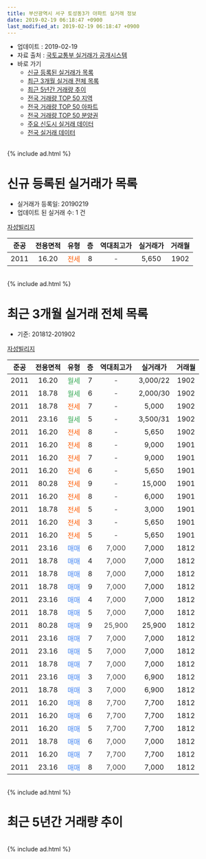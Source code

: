 ```yaml
---
title: 부산광역시 서구 토성동3가 아파트 실거래 정보
date: 2019-02-19 06:18:47 +0900
last_modified_at: 2019-02-19 06:18:47 +0900
---
```


* 업데이트 : 2019-02-19
* 자료 출처 : [국토교통부 실거래가 공개시스템](http://rt.molit.go.kr)
* 바로 가기
    * [신규 등록된 실거래가 목록](#신규-등록된-실거래가-목록)
    * [최근 3개월 실거래 전체 목록](#최근-3개월-실거래-전체-목록)
    * [최근 5년간 거래량 추이](#최근-5년간-거래량-추이)
    * [전국 거래량 TOP 50 지역](https://inasie.github.io/apt-trade-info/최근-3개월-전국에서-가장-거래가-많이-발생한-지역)
    * [전국 거래량 TOP 50 아파트](https://inasie.github.io/apt-trade-info/최근-3개월-전국에서-가장-거래가-많이-발생한-아파트)
    * [전국 거래량 TOP 50 분양권](https://inasie.github.io/apt-trade-info/최근-3개월-전국에서-가장-거래가-많이-발생한-분양권)
    * [주요 신도시 실거래 데이터](https://inasie.github.io/apt-trade-info/주요-신도시)
    * [전국 실거래 데이터](https://inasie.github.io/apt-trade-info/전국)
<br>
{% include ad.html %}
<br>

# 신규 등록된 실거래가 목록
* 실거래가 등록일: 20190219
* 업데이트 된 실거래 수: 1 건


[자성빌리지](https://search.naver.com/search.naver?query=%EB%B6%80%EC%82%B0%EA%B4%91%EC%97%AD%EC%8B%9C+%EC%84%9C%EA%B5%AC+%ED%86%A0%EC%84%B1%EB%8F%993%EA%B0%80+%EC%9E%90%EC%84%B1%EB%B9%8C%EB%A6%AC%EC%A7%80)

|준공|전용면적|유형|층|역대최고가|실거래가|거래월|
|:---:|:---:|:---:|:---:|:---:|:---:|:---:|
|2011|16.20|<span style="color:#ff5a00">전세</span>|8|<span style="color:#444444">-</span>|5,650|1902|


<br>
{% include ad.html %}
<br>

# 최근 3개월 실거래 전체 목록
* 기준: 201812-201902


[자성빌리지](https://search.naver.com/search.naver?query=%EB%B6%80%EC%82%B0%EA%B4%91%EC%97%AD%EC%8B%9C+%EC%84%9C%EA%B5%AC+%ED%86%A0%EC%84%B1%EB%8F%993%EA%B0%80+%EC%9E%90%EC%84%B1%EB%B9%8C%EB%A6%AC%EC%A7%80)

|준공|전용면적|유형|층|역대최고가|실거래가|거래월|
|:---:|:---:|:---:|:---:|:---:|:---:|:---:|
|2011|16.20|<span style="color:#34a853">월세</span>|7|<span style="color:#444444">-</span>|3,000/22|1902|
|2011|18.78|<span style="color:#34a853">월세</span>|6|<span style="color:#444444">-</span>|2,000/30|1902|
|2011|18.78|<span style="color:#ff5a00">전세</span>|7|<span style="color:#444444">-</span>|5,000|1902|
|2011|23.16|<span style="color:#34a853">월세</span>|5|<span style="color:#444444">-</span>|3,500/31|1902|
|2011|16.20|<span style="color:#ff5a00">전세</span>|8|<span style="color:#444444">-</span>|5,650|1902|
|2011|16.20|<span style="color:#ff5a00">전세</span>|8|<span style="color:#444444">-</span>|9,000|1901|
|2011|16.20|<span style="color:#ff5a00">전세</span>|7|<span style="color:#444444">-</span>|9,000|1901|
|2011|16.20|<span style="color:#ff5a00">전세</span>|6|<span style="color:#444444">-</span>|5,650|1901|
|2011|80.28|<span style="color:#ff5a00">전세</span>|9|<span style="color:#444444">-</span>|15,000|1901|
|2011|16.20|<span style="color:#ff5a00">전세</span>|8|<span style="color:#444444">-</span>|6,000|1901|
|2011|18.78|<span style="color:#ff5a00">전세</span>|5|<span style="color:#444444">-</span>|3,000|1901|
|2011|16.20|<span style="color:#ff5a00">전세</span>|3|<span style="color:#444444">-</span>|5,650|1901|
|2011|16.20|<span style="color:#ff5a00">전세</span>|5|<span style="color:#444444">-</span>|5,650|1901|
|2011|23.16|<span style="color:#4285f3">매매</span>|6|<span style="color:#444444">7,000</span>|7,000|1812|
|2011|18.78|<span style="color:#4285f3">매매</span>|4|<span style="color:#444444">7,000</span>|7,000|1812|
|2011|18.78|<span style="color:#4285f3">매매</span>|8|<span style="color:#444444">7,000</span>|7,000|1812|
|2011|18.78|<span style="color:#4285f3">매매</span>|9|<span style="color:#444444">7,000</span>|7,000|1812|
|2011|23.16|<span style="color:#4285f3">매매</span>|4|<span style="color:#444444">7,000</span>|7,000|1812|
|2011|18.78|<span style="color:#4285f3">매매</span>|5|<span style="color:#444444">7,000</span>|7,000|1812|
|2011|80.28|<span style="color:#4285f3">매매</span>|9|<span style="color:#444444">25,900</span>|25,900|1812|
|2011|23.16|<span style="color:#4285f3">매매</span>|7|<span style="color:#444444">7,000</span>|7,000|1812|
|2011|23.16|<span style="color:#4285f3">매매</span>|5|<span style="color:#444444">7,000</span>|7,000|1812|
|2011|18.78|<span style="color:#4285f3">매매</span>|7|<span style="color:#444444">7,000</span>|7,000|1812|
|2011|23.16|<span style="color:#4285f3">매매</span>|3|<span style="color:#444444">7,000</span>|6,900|1812|
|2011|18.78|<span style="color:#4285f3">매매</span>|3|<span style="color:#444444">7,000</span>|6,900|1812|
|2011|16.20|<span style="color:#4285f3">매매</span>|8|<span style="color:#444444">7,700</span>|7,700|1812|
|2011|16.20|<span style="color:#4285f3">매매</span>|6|<span style="color:#444444">7,700</span>|7,700|1812|
|2011|16.20|<span style="color:#4285f3">매매</span>|5|<span style="color:#444444">7,700</span>|7,700|1812|
|2011|18.78|<span style="color:#4285f3">매매</span>|6|<span style="color:#444444">7,000</span>|7,000|1812|
|2011|16.20|<span style="color:#4285f3">매매</span>|7|<span style="color:#444444">7,700</span>|7,700|1812|
|2011|23.16|<span style="color:#4285f3">매매</span>|8|<span style="color:#444444">7,000</span>|7,000|1812|


<br>
{% include ad.html %}
<br>

# 최근 5년간 거래량 추이


<div style="width:100%;">
    <canvas id="deal_progress" height="200"></canvas>
</div>

<script>
new Chart(document.getElementById("deal_progress"), {
    type: 'line',
    data: {
        labels: ['201402','201403','201404','201405','201406','201407','201408','201409','201410','201411','201412','201501','201502','201503','201504','201505','201506','201507','201508','201509','201510','201511','201512','201601','201602','201603','201604','201605','201606','201607','201608','201609','201610','201611','201612','201701','201702','201703','201704','201705','201706','201707','201708','201709','201710','201711','201712','201801','201802','201803','201804','201805','201806','201807','201808','201809','201810','201811','201812','201901','201902'],
        datasets: [{
            label: '매매',
            pointRadius: 1,
            data: [0, 0, 0, 0, 0, 1, 0, 1, 0, 0, 1, 0, 0, 2, 1, 1, 1, 0, 1, 2, 1, 0, 0, 1, 1, 0, 1, 0, 1, 1, 2, 1, 0, 1, 0, 0, 0, 0, 0, 0, 0, 0, 0, 0, 0, 0, 0, 0, 0, 1, 0, 0, 0, 0, 0, 1, 1, 1, 18, 0, 0],
            borderColor: "rgba(255, 201, 14, 1)",
            backgroundColor: "rgba(255, 201, 14, 0.5)",
            fill: false,
            lineTension: 0
        },{
            label: '전월세',
            pointRadius: 1,
            data: [4, 1, 1, 0, 0, 1, 0, 0, 0, 1, 0, 4, 2, 2, 0, 0, 1, 0, 0, 0, 2, 1, 2, 1, 2, 0, 0, 1, 0, 0, 1, 0, 1, 0, 0, 1, 0, 0, 0, 1, 0, 2, 0, 1, 0, 0, 0, 4, 2, 1, 4, 0, 0, 1, 1, 0, 0, 1, 0, 8, 5],
            borderColor: "rgba(0, 141, 185, 1)",
            backgroundColor: "rgba(0, 141, 185, 0.5)",
            fill: false,
            lineTension: 0
        }
        ]
    },
    options: {
        responsive: true,
        title: {
            display: false
        },
        tooltips: {
            mode: 'index',
            intersect: false
        },
        hover: {
            mode: 'nearest',
            intersect: true
        },
        scales: {
            xAxes: [{
                display: true,
                scaleLabel: {
                    display: true,
                    labelString: '년/월'
                }
            }],
            yAxes: [{
                display: true,
                ticks: {
                    suggestedMin: 0,
                },
                scaleLabel: {
                    display: true,
                    labelString: '실거래 수'
                }
            }]
        }
    }
});

</script>


<br>
{% include ad.html %}
<br>

